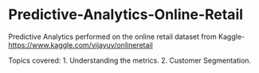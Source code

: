 # Predictive-Analytics-Online-Retail

Predictive Analytics performed on the online retail dataset from Kaggle- https://www.kaggle.com/vijayuv/onlineretail

Topics covered: 
             1. Understanding the metrics. 
             2. Customer Segmentation.
